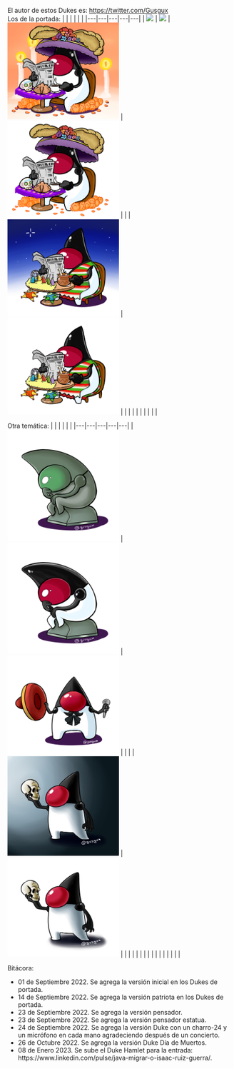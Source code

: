 El autor de estos Dukes es:
https://twitter.com/Gusgux
<br/>
Los de la portada:
|   |   |   |   |   | 
|---|---|---|---|---|
| <img src="Duke_Mexicano_Leyendo.png" width="250">  | <img src="Duke_Mexicano_Septiembre_Transparente.png" width="250">  |  <img src="Duke_Mexicano_Dia_Muertos.png " width="250">  |  <img src="Duke_Mexicano_Dia_Muertos_Transparente.png " width="250">  |   |
|  <img src="Duke_Mexicano_Navidad22.png" width="250"> |  <img src="Duke_Mexicano_Navidad22_Transparente.png" width="250"> |   |   |   |
|   |   |   |   |   |

Otra temática:
|   |   |   |   |   | 
|---|---|---|---|---|
| <img src="Duke_Pensador_Estatua_Transparente.png" width="250"> |  <img src="Duke_Pensador_Transparente.png " width="250"> | <img src="Duke_GDL_Transparente.png" width="250">  |   |   |
| <img src="Duke_Shakespeare.png" width="250"> |  <img src="Duke_Shakespeare_Transparent.png" width="250"> |    |   |   |
|   |   |   |   |   |
|   |   |   |   |   |

Bitácora:
<ul>
  <li>01 de Septiembre 2022. Se agrega la versión inicial en los Dukes de portada.</li>
  <li>14 de Septiembre 2022. Se agrega la versión patriota en los Dukes de portada.</li>
  <li>23 de Septiembre 2022. Se agrega la versión pensador.</li>
  <li>23 de Septiembre 2022. Se agrega la versión pensador estatua.</li>
  <li>24 de Septiembre 2022. Se agrega la versión Duke con un charro-24 y un micrófono en cada mano agradeciendo después de un concierto.</li>
  <li>26 de Octubre 2022. Se agrega la versión Duke Día de Muertos.</li>
  <li>08 de Enero 2023. Se sube el Duke Hamlet para la entrada: https://www.linkedin.com/pulse/java-migrar-o-isaac-ruiz-guerra/.</li>  
</ul>
